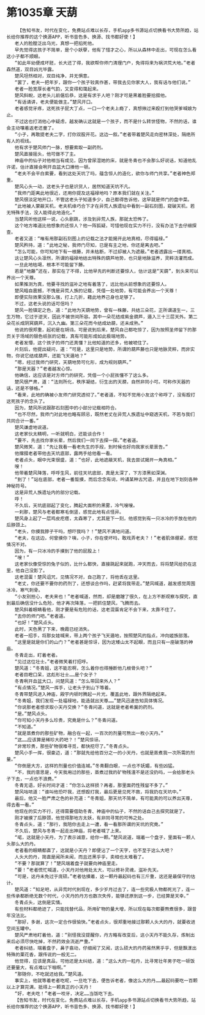 # 第1035章 天葫
        【告知书友，时代在变化，免费站点难以长存，手机app多书源站点切换看书大势所趋，站长给你推荐的这个换源APP，听书音色多、换源、找书都好使！】
       老人的脸膛泛出乌光，真想一把掐死他。
       早先觉得这孩子不简单，是个小妖孽，他有了惜才之心，所以从森林中走出，可现在怎么看这小子都不顺眼。
       “如此年幼便成坏胚，长大还了得，我欲帮你师门清理门户，免得将来为祸洪荒大地。”老者森然道，双目凶光毕露。
       楚风坦然相对，双目纯净，并无惧意。
       “罢了，老夫一把年岁，跟你一个孩子较真作甚，带我去见你家大人，我有话与他们说。”
       老者一脸宽厚长者气韵，又变得和蔼起来。
       楚风斜睨，这老头儿前倨后恭，这是有求于人吧？刚才可是黑着脸要拾掇他。
       “有话请讲，老夫便能做主。”楚风开口。
       老者感觉牙疼，这死孩子屁大丁点，一口一个老夫上瘾了，真想揪过来殴打到他哭爹喊娘为止。
       不过这也打消他心中疑虑，越发确认这就是一个孩子，而不是什么转世怪物，不然的话，谁会主动嚷着返老还童了。
       “小子，再敢提老夫二字，打你双股开花。这边一叙。”老者带着楚风走向密林深处，隔绝所有人的视线。
       他有求于楚风师门一脉，想要索取一副药剂。
       楚风直接摇头，他可做不了主。
       神庙中的仙子对他相当有成见，因为曾尿湿她的床，就是冬青也不会那么好说话，知道他乱许诺，估计直接会咧开血盆大口揍他一顿。
       “老夫不会平白索要，看到这处天坑了吗，蕴含惊人的造化，欲你与师门共享。”老者神色郑重。
       楚风心头一动，这老头子也是识货人，居然知道天坑不凡。
       “我师门距离此地很近，还用你提及这福禄地吗？原本我们就在关注。”
       楚风很淡定地开口，不管这老头子知道多少，自己都得告诉他，这早就是师门的盘中菜。
       “此地被人蒙蔽天机，老夫机缘巧合下才在异荒人族遗址中看到一副石刻图，窥破天机，若无特殊手法，没人能得此地造化。”
       当楚风听他这样一说，心头剧跳，涉及到异荒人族，那就太恐怖了。
       这个地方难道比他想象的还惊人？他一阵狐疑，可惜他现在实力不行，没有办法下去仔细探查。
       老者又道：“唯有用那副石刻图上的记载之法才能揭开此地真相，尽得福禄。”
       楚风矜持，道：“此地之秘，我师门尽知，已是有主之地，你还是离去吧。”
       “怎么可能，你可知地下有一根藤，并未枯断，不过却被人为遮蔽。”老者透露出一缕真相。
       这让楚风心头凛然，所谓的福禄地结出特殊的葫芦地势，也只是地脉滋养，灵粹浇灌而成。
       一旦此地枯竭，根本不可能留下藤。
       若是“地藤”还在，那实在了不得，比他早先的判断还要惊人，估计这是“天葫”，到头来可以养出一个天尊。
       如果推测为真，他要寻找的滋补之地有着落了，远比他从前想象的还要惊人。
       楚风暗自震撼，不愧是异荒人族的记载，凭借一处地势，有可能会养出一个天尊！
       即便实际效果没那么强，打上几折，藉此地养己身也足够了。
       不过，这老头说的话可信吗？
       楚风一脸镇定之色，道：“此地为天葫地势，曾有一株藤，共结三朵花，正所谓道生一，三生万物，它过于逆天，因此不被世间所容。其中一朵花结成紫金葫芦，遁入三十三层天外。第二朵花长成阴冥葫芦，沉入九幽。第三朵花而今结成幼葫，还未成熟。”
       他说的很郑重，起初是在胡诌，可是说到后来，楚风自己都吃惊了，因为按照圣师留下的那页关于场域的银色纸张的记载，真有可能形成如此极端地势。
       老者发懵，这个孩子的师门还真懂？比他知道的还多，他被唬住了。
       片刻后，他提出疑问，道：“可是，这里只是地势，所谓的葫芦藤也只是地脉灵粹，而非实物，你说它结成葫芦，还能飞天遁地？”
       “嗯，经过我师门研究，天葫地势可化形，成为规则葫芦。”
       “那是天器？”老者越发心惊。
       他确信，这应该是对方师门的研究，凭借一个小屁孩懂不了这么多。
       楚风很严肃，道：“法则所化，秩序凝结，衍生出的天葫，自然非同小可。可称作天器的话，还是不够格。”
       “看来，此地的确被小友师门研究透彻了。”老者道，不知不觉用小友这个称呼了，没有殴打这死孩子的念头了。
       因为，楚风所说跟那石刻图中的小部分记载相符合。
       “也不尽然，我师门对此地也略有顾忌，既然老丈在异荒人族遗址中窥透天机，不若与我们共同合计一番。”
       楚风谦虚地说道。
       这老家伙太精明，一听就明白，还能谈合作！
       “要不，先去找你家长辈，然后我们一同下去探一探。”老者道。
       楚风微笑，道：“先让我看一看老先生的手段，到时候也好向我家长辈禀告。”
       他撺掇老者带他去天坑底部，露两手给他看一看。
       老者点头，眼中光束很盛，道：“也好，此地遮蔽天机，我去尝试揭开一角真相。”
       嗖！
       他带着楚风降落，呼呼生风，前往天坑底部，真是太深了，下方漆黑如深渊。
       “到了！”站在底部，老者一番踅摸，而后念念有词，吟诵某种古咒语，并且在地下划刻各种神秘符号。
       这是异荒人族遗址内的部分记载。
       呼！
       不久后，天坑底部起了变化，腾起大面积的黑雾，冷气嗖嗖。
       一刹那，楚风与老者都寒毛倒竖，感觉此地有点怪异。
       楚风身上起了一层鸡皮疙瘩，太森寒了，尤其是下一刻，他感觉到有一只冰冷的手放在他的后脖颈上。
       “老头，你摸我脖子干吗，想吓我吗？！”楚风不满地问道。
       “老夫，在这边，何曾摸你？咦，小子，你在使坏吗，敢戏弄老夫？！”老者肌体绷紧，感觉情况不对。
       因为，有一只冰冷的手摸到了他的屁股上！
       “嗖！”
       这老家伙像受惊的兔子似的，比什么都快，直接跳起来就跑，冲天而去，将将楚风给扔在这里，他自己没影了。
       这老混蛋！楚风诅咒，见情况不对，自己跑了，将他丢在这里。
       “老丈，你还要不要你的药剂了，还想谈合作吗，赶紧将我带走。”楚风喊道，越发感觉周围冰冷，寒气刺骨。
       “小友别担心，老夫来也！”老者喊道，然而，却是磨蹭了很久，在上方不断观察与探究，直到最后确信没什么危险，他才再次降落，一把抓住楚风，飞腾而去。
       楚风斜着眼睛看他，刚才要是有危险的话，这老混蛋肯定不会下来，太靠不住了。
       “去你的师门吧。”老者道。
       “也好！”楚风点头。
       此时，天色黑了下来，晚霞已经消失。
       老者一招手，将那女娃喊来，带上两个孩子飞天遁地，按照楚风的指点，冲向姬族部落。
       “这里是就是你们的山门？”老者甚是惊讶，因为这矮山太不起眼，而且只有一座破落的神庙。
       冬青走出，盯着老者。
       “见过这位壮士。”老者微笑着打招呼。
       楚风道：“冬青姐，这不能忍啊，怎么着你也得捶断他几根骨头吧？”
       老者目瞪口呆，这彪形壮士……是个女子？
       冬青咧开血盆大口，问楚风道：“怎么带回来外人？”
       “有点情况。”楚风一挥手，让老头子到山下等着。
       冬青带楚风进入神庙，殿宇内顿时腾起一片光，覆盖此地，跟外界隔绝起来。
       “冬青姐，我们发现一处福禄地，能造就出天尊……”楚风迅速告知具体情况。
       “你说那老者想求取小天丹交换？”冬青问道，这就是老者希冀的药剂。
       “是。”楚风点头。
       “你可知小天丹多么珍贵，究竟是什么？”冬青问道。
       “不知道。”
       “就是蒸煮你的那些矿物，融合在一起，一百次的剂量可熬出一枚小天丹。”
       “这……应该算是稀珍大药吧？！”楚风惊讶。
       “非常珍贵，那些矿物很难寻觅，都快挖尽了。”冬青点头。
       楚风小手一挥，很豪迈，道：“那就先给他百分之一的小天丹，也就是蒸煮我一次所需的剂量。”
       “你倒是大方，这样的剂量也价值连城。”冬青翻白眼，一点也不妩媚，有些凶猛。
       “不，我的意思是，今天我用过的那些，蒸煮过我的矿物残渣不是还没扔吗，一会给那老头子下去，一点也不浪费。”
       冬青无语，好长时间才道：“你怎么这样损？再者，那里面药性残留不多了。”
       楚风咕哝道：“谁叫他恐吓我，还想殴打我，最后更是见死不救，将我扔在天坑中。”
       最后，他又一脸严肃之色的补充道：“冬青姐，那天坑不简单，有可能真的可以养出天尊，得去看一看。”
       他现在的实力不行，还得需要借助冬青、神庙中的仙子，不然的话自己去探究就是了。
       刚才被摸了后脖颈，他觉得那地方太妖，有非同寻常的可怖之处。
       冬青点头，道：“那行，我陪你去走上一遭，看一看那所谓的天坑的究竟。”
       不久后，楚风与冬青一起走出神庙，将老者喊了上来。
       “喏，这就是小天丹，为了表示诚意，给你一颗。”楚风说道，端着一个盘子，里面有一颗人头那么大的丹。
       老者看的眼睛都直了，这就是小天丹？即便沾了一个天字，也不至于这么大吧？
       人头大的丹，简直是闻所未闻，而且还黑乎乎，卖相也太难看了。
       “不要？那就算了！”楚风端着盘子就要向神庙里走。
       “要！”老者慌忙喊道，小天丹对他用处太大，可以修补灵魂，滋补先天。
       “可是，这丹未免过于庞硕。”老者估摸着，这一颗丹最起码也有三斤重，这还是最保守的估计。
       楚风道：“知足吧，从异荒时代到现在，多少岁月过去了，连一些究极人物都死光了，连一些传承都断绝无数个时代，小天丹的丹方也数次失传，能够还原到这一步，已经算是天幸。”
       冬青点头，这倒是实情。
       有些材料都绝迹了，只能找替代品，所用矿物的量大增，所以现在每次都要熬煮很多，跟昔年没法比。
       “那好，多谢，这次一定合作很愉快。”老者点头，很郑重地接过那颗人头大的丹，就要收进空间玉罐中。
       楚风严肃地盯着他，道：“别怪我没提醒你，丹方略有改变后，这小天丹不能久存，炼制出来后必须尽快吃掉，不然药效会流逝严重。”
       老者纠结，端着盘子，鼻子翕动，仔细闻了又闻，这么硕大的丹药虽然黑乎乎，但是飘漾出特殊的栗花香，跟传说的一般无二。
       他觉得，应该是真品，可他还是太纠结，道：“这么大的一粒丹，比寻常壮年男子吃一顿饭还要量大，有点难以下咽啊。”
       “那随你，不吃就还给我。”楚风道。
       事实上，他就等着老者吃呢，一旦吃下去，便告诉老者，像这么大的丹……最起码要吃一百颗以上才算完满，抵得上一颗真正的小天丹！
       “好，老夫吃！”老者一咬牙，决定……当饭吃下去。
       【告知书友，时代在变化，免费站点难以长存，手机app多书源站点切换看书大势所趋，站长给你推荐的这个换源APP，听书音色多、换源、找书都好使！】